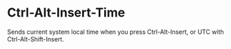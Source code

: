 # Ctrl-Alt-Insert-Time

Sends current system local time when you press Ctrl-Alt-Insert, or UTC with Ctrl-Alt-Shift-Insert.